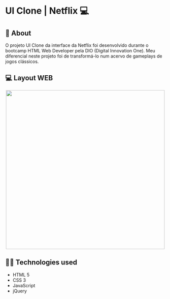 # UI Clone | Netflix 💻 

## 📝 About
O projeto UI Clone da interface da Netflix foi desenvolvido durante o bootcamp HTML Web Developer pela DIO (Digital Innovation One). Meu diferencial neste projeto foi de transformá-lo num acervo de gameplays de jogos clássicos.

## 💻 Layout WEB
<div align="center">
       <img src="https://user-images.githubusercontent.com/68609143/122448585-488c1880-cf7b-11eb-8a28-f1d17c191d9c.JPG" width="500px">
</div>

## 👨‍💻 Technologies used
+ HTML 5
+ CSS 3
+ JavaScript
+ jQuery
